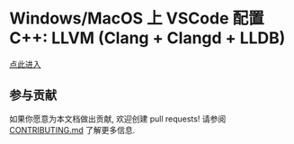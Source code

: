 # Windows/MacOS 上 VSCode 配置 C++: LLVM (Clang + Clangd + LLDB)

[点此进入](https://vscode-cpp-starter.readthedocs.io/)

## 参与贡献

如果你愿意为本文档做出贡献, 欢迎创建 pull requests! 请参阅 [CONTRIBUTING.md](CONTRIBUTING.md) 了解更多信息.
